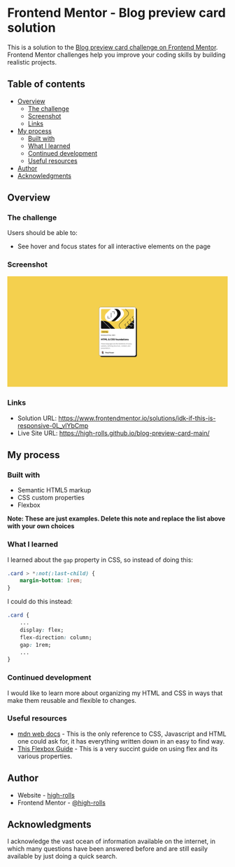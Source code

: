 # Frontend Mentor - Blog preview card solution

This is a solution to the [Blog preview card challenge on Frontend Mentor](https://www.frontendmentor.io/challenges/blog-preview-card-ckPaj01IcS). Frontend Mentor challenges help you improve your coding skills by building realistic projects. 

## Table of contents

- [Overview](#overview)
  - [The challenge](#the-challenge)
  - [Screenshot](#screenshot)
  - [Links](#links)
- [My process](#my-process)
  - [Built with](#built-with)
  - [What I learned](#what-i-learned)
  - [Continued development](#continued-development)
  - [Useful resources](#useful-resources)
- [Author](#author)
- [Acknowledgments](#acknowledgments)

## Overview

### The challenge

Users should be able to:

- See hover and focus states for all interactive elements on the page

### Screenshot

![](assets/images/screenshot.png)

### Links

- Solution URL: https://www.frontendmentor.io/solutions/idk-if-this-is-responsive-0L_vlYbCmp
- Live Site URL: https://high-rolls.github.io/blog-preview-card-main/

## My process

### Built with

- Semantic HTML5 markup
- CSS custom properties
- Flexbox

**Note: These are just examples. Delete this note and replace the list above with your own choices**

### What I learned

I learned about the `gap` property in CSS, so instead of doing this:
```css
.card > *:not(:last-child) {
    margin-bottom: 1rem;
}
```
I could do this instead:
```css
.card {
    ...
    display: flex;
    flex-direction: column;
    gap: 1rem;
    ...
}
```

### Continued development

I would like to learn more about organizing my HTML and CSS in ways that make them reusable and flexible to changes.

### Useful resources

- [mdn web docs](https://developer.mozilla.org/en-US/docs/Web) - This is the only reference to CSS, Javascript and HTML one could ask for, it has everything written down in an easy to find way.
- [This Flexbox Guide](https://css-tricks.com/snippets/css/a-guide-to-flexbox/) - This is a very succint guide on using flex and its various properties.

## Author

- Website - [high-rolls](https://high-rolls.github.io/)
- Frontend Mentor - [@high-rolls](https://www.frontendmentor.io/profile/high-rolls)

## Acknowledgments

I acknowledge the vast ocean of information available on the internet, in which many questions have been answered before and are still easily available by just doing a quick search.
